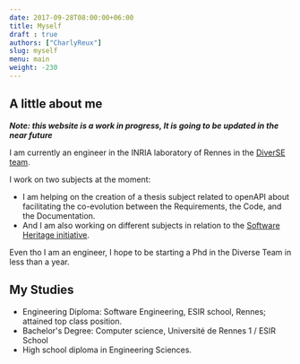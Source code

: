 ```yaml
---
date: 2017-09-28T08:00:00+06:00
title: Myself
draft : true
authors: ["CharlyReux"]
slug: myself
menu: main
weight: -230
---
```

## A little about me

***Note: this website is a work in progress, It is going to be updated in the near future***


I am currently an engineer in the INRIA laboratory of Rennes in the [DiverSE team](https://www.diverse-team.fr/).

I work on two subjects at the moment:
- I am helping on the creation of a thesis subject related to openAPI about facilitating the co-evolution between the Requirements, the Code, and the Documentation.
- And I am also working on different subjects in relation to the [Software Heritage initiative](https://www.softwareheritage.org/).

Even tho I am an engineer, I hope to be starting a Phd in the Diverse Team in less than a year.

## My Studies

- Engineering Diploma: Software Engineering, ESIR school, Rennes; attained top class position.
- Bachelor's Degree: Computer science, Université de Rennes 1 / ESIR School
- High school diploma in Engineering Sciences.
